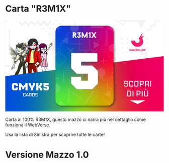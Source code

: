 # Carta "R3M1X"

![mazzoremix](eg/r3m1x.jpg)

Carta al 100% R3M1X, questo mazzo ci narra più nel dettaglio come funziona il WebVerse.

Usa la lista di Sinistra per scoprire tutte le carte!

# Versione Mazzo 1.0